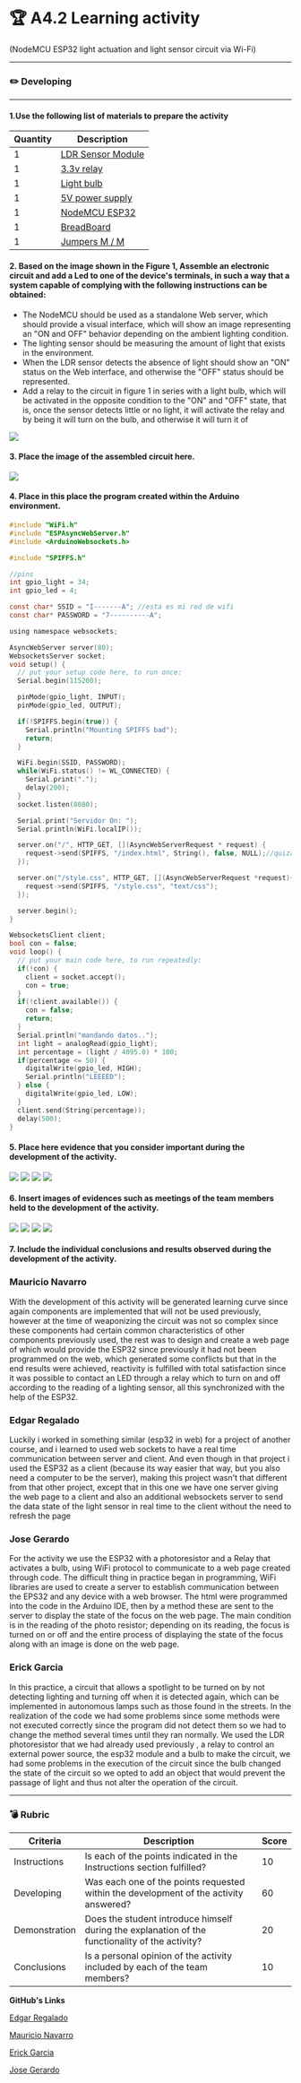 # :trophy: A4.2 Learning activity

(NodeMCU ESP32 light actuation and light sensor circuit via Wi-Fi)

---

### :pencil2: Developing
---

#### 1.Use the following list of materials to prepare the activity

| Quantity | Description |
| -------- | ----------- |
| 1 | [LDR Sensor Module](https://www.instructables.com/LDR-Sensor-Module-Users-Manual-V10/) |
| 1 | [3.3v relay](https://components101.com/switches/5v-single-channel-relay-module-pinout-features-applications-working-datasheet) |
| 1 | [Light bulb](https://learn.adafruit.com/all-about-leds/the-led-datasheet) |
| 1 | [5V power supply](https://www.ti.com/lit/ds/symlink/tps65133.pdf?ts=1624140023858&ref_url=https%253A%252F%252Fwww.google.com%252F) |
| 1 | [NodeMCU ESP32](https://www.espressif.com/sites/default/files/documentation/esp32_datasheet_en.pdf) |
| 1 | [BreadBoard](https://components101.com/asset/sites/default/files/component_datasheet/Breadboard%20Datasheet.pdf) |
| 1 | [Jumpers M / M](https://www.mouser.mx/ProductDetail/BusBoard-Prototype-Systems/ZW-MM-10?qs=I13xAFqYpRS2vPPNkDxO%2FA%3D%3D) |

#### 2. Based on the image shown in the Figure 1, Assemble an electronic circuit and add a Led to one of the device's terminals, in such a way that a system capable of complying with the following instructions can be obtained:

- The NodeMCU should be used as a standalone Web server, which should provide a visual interface, which will show an image representing an "ON and OFF" behavior depending on the ambient lighting condition.
- The lighting sensor should be measuring the amount of light that exists in the environment. 
- When the LDR sensor detects the absence of light should show an "ON" status on the Web interface, and otherwise the "OFF" status should be represented.
- Add a relay to the circuit in figure 1 in series with a light bulb, which will be activated in the opposite condition to the "ON" and "OFF" state, that is, once the sensor detects little or no light, it will activate the relay and by being it will turn on the bulb, and otherwise it will turn it of

![](./A421.png)

#### 3. Place the image of the assembled circuit here.

![](./A4211.jpeg)

#### 4. Place in this place the program created within the Arduino environment.

```C
#include "WiFi.h"
#include "ESPAsyncWebServer.h"
#include <ArduinoWebsockets.h>

#include "SPIFFS.h"

//pins
int gpio_light = 34;
int gpio_led = 4;

const char* SSID = "I-------A"; //esta es mi red de wifi
const char* PASSWORD = "7----------A";

using namespace websockets;

AsyncWebServer server(80);
WebsocketsServer socket;
void setup() {
  // put your setup code here, to run once:
  Serial.begin(115200);

  pinMode(gpio_light, INPUT);
  pinMode(gpio_led, OUTPUT);

  if(!SPIFFS.begin(true)) {
    Serial.println("Mounting SPIFFS bad");
    return;
  }

  WiFi.begin(SSID, PASSWORD);
  while(WiFi.status() != WL_CONNECTED) {
    Serial.print(".");
    delay(200);
  }
  socket.listen(8080);

  Serial.print("Servidor On: ");
  Serial.println(WiFi.localIP());

  server.on("/", HTTP_GET, [](AsyncWebServerRequest * request) {
    request->send(SPIFFS, "/index.html", String(), false, NULL);//quizas truene
  });

  server.on("/style.css", HTTP_GET, [](AsyncWebServerRequest *request){
    request->send(SPIFFS, "/style.css", "text/css");
  });

  server.begin();
}

WebsocketsClient client;
bool con = false;
void loop() {
  // put your main code here, to run repeatedly:
  if(!con) {
    client = socket.accept();
    con = true;
  }
  if(!client.available()) {
    con = false;
    return;
  }
  Serial.println("mandando datos..");
  int light = analogRead(gpio_light);
  int percentage = (light / 4095.0) * 100;
  if(percentage <= 50) {
    digitalWrite(gpio_led, HIGH);
    Serial.println("LEEEED");
  } else {
    digitalWrite(gpio_led, LOW);
  }
  client.send(String(percentage));
  delay(500);
}
```



#### 5. Place here evidence that you consider important during the development of the activity.

![](./A422.jpeg)
![](./A423.png)
![](./A424.jpeg)
![](./A425.png)

#### 6. Insert images of evidences such as meetings of the team members held to the development of the activity.

![](./201772008_333407604966451_5926250188460671021_n.jpg)
![](./201837393_547892609911044_3271127322466167442_n.jpg)
![](./202046320_1017481498997550_1376726268586461175_n.jpg)
![](./201332445_209217140940388_3178395103092724756_n.jpg)

#### 7. Include the individual conclusions and results observed during the development of the activity.

### Mauricio Navarro

With the development of this activity will be generated learning curve since again components are implemented that will not be used previously, however at the time of weaponizing the circuit was not so complex since these components had certain common characteristics of other components previously used, the rest was to design and create a web page of which would provide the ESP32 since previously it had not been programmed on the web, which generated some conflicts but that in the end results were achieved, reactivity is fulfilled with total satisfaction since it was possible to contact an LED through a relay which to turn on and off according to the reading of a lighting sensor, all this synchronized with the help of the ESP32.

### Edgar Regalado

Luckily i worked in something similar (esp32 in web) for a project of another course, and i learned to used web sockets to have a real time communication between server and client. And even though in that project i used the ESP32 as a client (because its way easier that way, but you also need a computer to be the server), making this project wasn't that different from that other project, except that in this one we have one server giving the web page to a client and also an additional websockets server to send the data state of the light sensor in real time to the client without the need to refresh the page

### Jose Gerardo

For the activity we use the ESP32 with a photoresistor and a Relay that activates a bulb, using WiFi protocol to communicate to a web page created through code. The difficult thing in practice began in programming, WiFi libraries are used to create a server to establish communication between the EPS32 and any device with a web browser. The html were programmed into the code in the Arduino IDE, then by a method these are sent to the server to display the state of the focus on the web page. The main condition is in the reading of the photo resistor; depending on its reading, the focus is turned on or off and the entire process of displaying the state of the focus along with an image is done on the web page.

### Erick Garcia

In this practice, a circuit that allows a spotlight to be turned on by not detecting lighting and turning off when it is detected again, which can be implemented in autonomous lamps such as those found in the streets. In the realization of the code we had some problems since some methods were not executed correctly since the program did not detect them so we had to change the method several times until they ran normally. We used the LDR photoresistor that we had already used previously , a relay to control an external power source, the esp32 module and a bulb to make the circuit, we had some problems in the execution of the circuit since the bulb changed the state of the circuit so we opted to add an object that would prevent the passage of light and thus not alter the operation of the circuit.


---
### :bomb: Rubric 

| Criteria | Description| Score|
| --------- | ----------- | ------- |
| Instructions | Is each of the points indicated in the Instructions section fulfilled? | 10 |
| Developing | Was each one of the points requested within the development of the activity answered? | 60 |
| Demonstration | Does the student introduce himself during the explanation of the functionality of the activity? | 20 |
| Conclusions | Is a personal opinion of the activity included by each of the team members? | 10 |

**GitHub's Links**

[Edgar Regalado](https://github.com/RegaladoEdgar/Sistemas-Programables)

[Mauricio Navarro](https://github.com/Mauricio-Navarro/Sistemas-Programables-Mauricio-Navarro)

[Erick Garcia](https://github.com/ggerick/PrimeVault)

[Jose Gerardo](https://github.com/Josejgr27/Sistemas_Programables)
